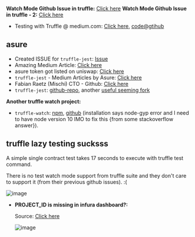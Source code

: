 **Watch Mode Github Issue in truffle:** [Click here](https://github.com/trufflesuite/truffle/issues/4084)
**Watch Mode Github Issue in truffle - 2:** [Click here](https://github.com/trufflesuite/truffle/issues/269)
- Testing with Truffle @ medium.com: [Click here](https://medium.com/oli-systems/test-driven-solidity-with-truffle-e4beaa2bd194), [code@gtihub](https://github.com/m-yahya/truffle-demo)



## asure

- Created ISSUE for `truffle-jest`: [Issue](https://github.com/AsureNetwork/truffle-jest/issues?q=is%3Aissue+is%3Aopen+sort%3Aupdated-desc)
- Amazing Medium Article: [Click here](https://medium.com/asurenetwork/running-truffle-unit-tests-with-jest-91f2ee5f65fd)
- asure token got listed on uniswap: [Click here](https://medium.com/asurenetwork/asure-asr-was-listed-on-uniswap-c98d0f9cbc90)
- `truffle-jest` - Medium Articles by Asure: [Click here](https://medium.com/asurenetworkhttps://medium.com/asurenetwork)
- Fabian Raetz (Mischi) CTO - Github: [Click here](https://github.com/Mischi)
- `truffle-jest`: [github-repo](https://github.com/AsureNetwork/truffle-jest#readme), another [useful seeming fork](https://github.com/ukstv/truffle-jest)

**Another truffle watch project:**
- `truffle-watch`: [npm](https://www.npmjs.com/package/truffle-watch), [github](https://github.com/lsankar4033/truffle-watch) (installation says node-gyp error and I need to have node version 10 IMO to fix this {from some stackoverflow answer}).

## truffle lazy testing sucksss

A simple single contract test takes 17 seconds to execute with truffle test command.

There is no test watch mode support from truffle suite and they don't care to support it (from their previous github issues). :(

![image](https://user-images.githubusercontent.com/31458531/194763010-2a255f70-6767-4737-8448-68cbe2f29f55.png)

- **PROJECT_ID is missing in infura dashboard?:**
  
  Source: [Click here](https://docs.infura.io/infura/networks/ethereum/how-to/secure-a-project/project-id)
  
  ![image](https://user-images.githubusercontent.com/31458531/195074491-ad05a109-cd53-47a8-a3bb-a0c822b1a7da.png) 
  
